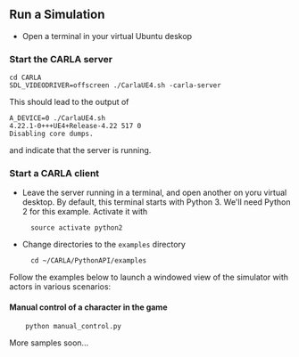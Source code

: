 ## Run a Simulation

* Open a terminal in your virtual Ubuntu deskop

### Start the CARLA server

```
cd CARLA
SDL_VIDEODRIVER=offscreen ./CarlaUE4.sh -carla-server
```

This should lead to the output of 

```
A_DEVICE=0 ./CarlaUE4.sh
4.22.1-0+++UE4+Release-4.22 517 0
Disabling core dumps.

```

and indicate that the server is running.

### Start a CARLA client

* Leave the server running in a terminal, and open another on yoru virtual desktop. By default, this terminal starts with Python 3. We'll need Python 2 for this example. Activate it with

        source activate python2

* Change directories to the `examples` directory

        cd ~/CARLA/PythonAPI/examples

Follow the examples below to launch a windowed view of the simulator with actors in various scenarios:

#### Manual control of a character in the game

        python manual_control.py

More samples soon...

